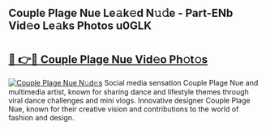 ## Couple Plage Nue Le𝚊k𝚎d N𝚞𝚍e - Part-ENb Vid𝚎o Le𝚊ks Photos u0GLK

# <h2><a href="http://fb16c0w.evod.top/?m=Couple+Plage+Nue">🔗 👉🔴 Couple Plage Nue Vid𝚎o Ph𝚘t𝚘s</a></h2>

[![Couple Plage Nue N𝚞d𝚎s](https://i.imgur.com/8V9OHl7.gif)](http://fb16c0w.evod.top/?m=Couple+Plage+Nue)
Social media sensation Couple Plage Nue and multimedia artist, known for sharing dance and lifestyle themes through viral dance challenges and mini vlogs. Innovative designer Couple Plage Nue, known for their creative vision and contributions to the world of fashion and design. 
